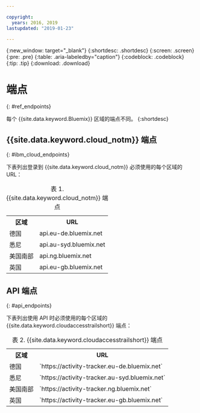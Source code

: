```yaml
---

copyright:
  years: 2016, 2019
lastupdated: "2019-01-23"

---
```


{:new_window: target="_blank"}
{:shortdesc: .shortdesc}
{:screen: .screen}
{:pre: .pre}
{:table: .aria-labeledby="caption"}
{:codeblock: .codeblock}
{:tip: .tip}
{:download: .download}



# 端点
{: #ref_endpoints}

每个 {{site.data.keyword.Bluemix}} 区域的端点不同。
{:shortdesc}

## {{site.data.keyword.cloud_notm}} 端点
{: #ibm_cloud_endpoints}

下表列出登录到 {{site.data.keyword.cloud_notm}} 必须使用的每个区域的 URL：
	
<table>
	<caption>表 1. {{site.data.keyword.cloud_notm}} 端点</caption>
	<tr>
	  <th>区域</th>
	  <th>URL</th>
	</tr>
	<tr>
	  <td>德国</td>
	  <td>api.eu-de.bluemix.net</td>
	</tr>
	<tr>
	  <td>悉尼</td>
	  <td>api.au-syd.bluemix.net</td>
	</tr>
	<tr>
	  <td>美国南部</td>
	  <td>api.ng.bluemix.net</td>
	</tr>
	<tr>
	  <td>英国</td>
	  <td>api.eu-gb.bluemix.net</td>
	</tr>
</table>


## API 端点

{: #api_endpoints}

下表列出使用 API 时必须使用的每个区域的 {{site.data.keyword.cloudaccesstrailshort}} 端点：
	
<table>
	<caption>表 2. {{site.data.keyword.cloudaccesstrailshort}} 端点</caption>
	<tr>
	  <th>区域</th>
	  <th>URL</th>
	</tr>
	<tr>
	  <td>德国</td>
	  <td>`https://activity-tracker.eu-de.bluemix.net`</td>
	</tr>
	<tr>
	  <td>悉尼</td>
	  <td>`https://activity-tracker.au-syd.bluemix.net`</td>
	</tr>
	<tr>
	  <td>美国南部</td>
	  <td>`https://activity-tracker.ng.bluemix.net`</td>
	</tr>
	<tr>
	  <td>英国</td>
	  <td>`https://activity-tracker.eu-gb.bluemix.net`</td>
	</tr>
</table>


